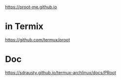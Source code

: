 https://proot-me.github.io


# in Termix
https://github.com/termux/proot

# Doc
https://sdrausty.github.io/termux-archlinux/docs/PRoot
